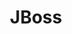 ---
title: JBoss
category: Serveurs
subcategory: JBoss
permalink: /docs/serveurs/jboss/
layout: category
---